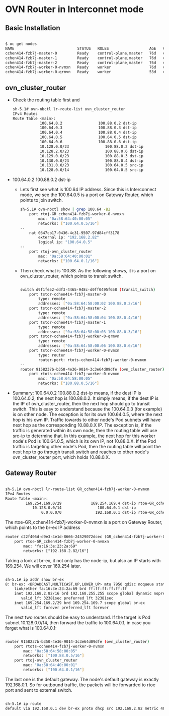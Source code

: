 # OVN Router in Interconnet mode

## Basic Installation

```bash

$ oc get nodes
NAME                            STATUS   ROLES                  AGE   VERSION
cchen414-fzb7j-master-0         Ready    control-plane,master   76d   v1.27.10+28ed2d7
cchen414-fzb7j-master-1         Ready    control-plane,master   76d   v1.27.10+28ed2d7
cchen414-fzb7j-master-2         Ready    control-plane,master   76d   v1.27.10+28ed2d7
cchen414-fzb7j-worker-0-nvmxn   Ready    worker                 76d   v1.27.10+28ed2d7
cchen414-fzb7j-worker-0-qrmvn   Ready    worker                 53d   v1.27.10+28ed2d7

```

## ovn_cluster_router

* Check the routing table first and 

    ```bash
    sh-5.1# ovn-nbctl lr-route-list ovn_cluster_router
    IPv4 Routes
    Route Table <main>:
                100.64.0.2                100.88.0.2 dst-ip
                100.64.0.3                100.88.0.3 dst-ip
                100.64.0.4                100.88.0.4 dst-ip
                100.64.0.5                100.64.0.5 dst-ip
                100.64.0.6                100.88.0.6 dst-ip
                10.128.0.0/23                100.88.0.2 dst-ip
                10.128.2.0/23                100.88.0.6 dst-ip
                10.129.0.0/23                100.88.0.3 dst-ip
                10.130.0.0/23                100.88.0.4 dst-ip
                10.131.0.0/23                100.64.0.5 src-ip
                10.128.0.0/14                100.64.0.5 src-ip
    ```

* 100.64.0.2 100.88.0.2 dst-ip

  * Lets first see what is 100.64 IP address. Since this is Interconnect mode, we see the 100.64.0.5 is a port on Gateway Router, which points to join switch.

    ```bash
    sh-5.1# ovn-nbctl show | grep 100.64 -B2
        port rtoj-GR_cchen414-fzb7j-worker-0-nvmxn
            mac: "0a:58:64:40:00:05"
            networks: ["100.64.0.5/16"]
    --
        nat 0347cb17-0436-4c31-9507-97d84cff3178
            external ip: "192.168.2.82"
            logical ip: "100.64.0.5"
    --
        port rtoj-ovn_cluster_router
            mac: "0a:58:64:40:00:01"
            networks: ["100.64.0.1/16"]
    ```

  * Then check what is 100.88. As the following shows, it is a port on ovn_cluster_router, which points to transit switch.

    ```bash

    switch d9f1fe52-ddf3-4465-948c-d0ff0495f658 (transit_switch)
        port tstor-cchen414-fzb7j-master-0
            type: remote
            addresses: ["0a:58:64:58:00:02 100.88.0.2/16"]
        port tstor-cchen414-fzb7j-master-2
            type: remote
            addresses: ["0a:58:64:58:00:04 100.88.0.4/16"]
        port tstor-cchen414-fzb7j-master-1
            type: remote
            addresses: ["0a:58:64:58:00:03 100.88.0.3/16"]
        port tstor-cchen414-fzb7j-worker-0-qrmvn
            type: remote
            addresses: ["0a:58:64:58:00:06 100.88.0.6/16"]
        port tstor-cchen414-fzb7j-worker-0-nvmxn
            type: router
            router-port: rtots-cchen414-fzb7j-worker-0-nvmxn
    --
    router 9158237b-b350-4e36-9014-3c3e64d09dfe (ovn_cluster_router)
        port rtots-cchen414-fzb7j-worker-0-nvmxn
            mac: "0a:58:64:58:00:05"
            networks: ["100.88.0.5/16"]
    ```

* Summary: 100.64.0.2 100.88.0.2 dst-ip means, if the dest IP is 100.64.0.2, the next hop is 100.88.0.2. It simply means, if the dest IP is the IP of ovn_cluster_router, then the next hop should go to transit switch. This is easy to understand because the 100.64.0.3 (for example) is on other node. The exception is for its own 100.64.0.5, where the next hop is his own IP. Traffic towards to other node's Pod subnets will have next hop as the corresponding 10.88.0.X IP. The exception is, if the traffic is generated within its own node, then the routing table will use src-ip to determine that. In this example, the next hop for this worker node's Pod is 100.64.0.5, which is its own IP, not 10.88.0.X. If the Pod traffic is targeting other node's Pod, then the routing table will point the next hop to go through transit switch and reaches to other node's ovn_cluster_router port, which holds 10.88.0.X.

## Gateway Router

```bash

sh-5.1# ovn-nbctl lr-route-list GR_cchen414-fzb7j-worker-0-nvmxn
IPv4 Routes
Route Table <main>:
         169.254.169.0/29             169.254.169.4 dst-ip rtoe-GR_cchen414-fzb7j-worker-0-nvmxn
            10.128.0.0/14                100.64.0.1 dst-ip
                0.0.0.0/0               192.168.0.1 dst-ip rtoe-GR_cchen414-fzb7j-worker-0-nvmxn
```

The rtoe-GR_cchen414-fzb7j-worker-0-nvmxn is a port on Gateway Router, which points to the br-ex IP address

```txt
router c22f406d-d9e3-4e1d-8666-24529072dcec (GR_cchen414-fzb7j-worker-0-nvmxn)
    port rtoe-GR_cchen414-fzb7j-worker-0-nvmxn
        mac: "fa:16:3e:23:2a:69"
        networks: ["192.168.2.82/16"]
```

Taking a look at br-ex, it not only has the node-ip, but also an IP starts with 169.254. We will cover 169.254 later.

```bash

sh-5.1# ip addr show br-ex
8: br-ex: <BROADCAST,MULTICAST,UP,LOWER_UP> mtu 7950 qdisc noqueue state UNKNOWN group default qlen 1000
    link/ether fa:16:3e:23:2a:69 brd ff:ff:ff:ff:ff:ff
    inet 192.168.2.82/16 brd 192.168.255.255 scope global dynamic noprefixroute br-ex
       valid_lft 32381sec preferred_lft 32381sec
    inet 169.254.169.2/29 brd 169.254.169.7 scope global br-ex
       valid_lft forever preferred_lft forever

```

The next two routes should be easy to understand. If the target is Pod subnet 10.128.0.0/14, then forward the traffic to 100.64.0.1, in case you forget what is 100.64.0.1:

```bash

router 9158237b-b350-4e36-9014-3c3e64d09dfe (ovn_cluster_router)
    port rtots-cchen414-fzb7j-worker-0-nvmxn
        mac: "0a:58:64:58:00:05"
        networks: ["100.88.0.5/16"]
    port rtoj-ovn_cluster_router
        mac: "0a:58:64:40:00:01"
        networks: ["100.64.0.1/16"]

```

The last one is the default gateway. The node's default gateway is exactly 192.168.0.1. So for outbound traffic, the packets will be forwarded to rtoe port and sent to external switch.

```bash

sh-5.1# ip route
default via 192.168.0.1 dev br-ex proto dhcp src 192.168.2.82 metric 48

```
